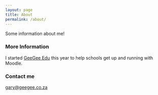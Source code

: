 ```yaml
---
layout: page
title: About
permalink: /about/
---
```


Some information about me!

### More Information

I started [GeeGee Edu](http://geegee.co.za) this year to help schools get up and running with Moodle.

### Contact me

[gary@geegee.co.za](mailto:gary@geegee.co.za)
